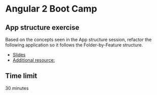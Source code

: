 # Angular 2 Boot Camp

## App structure exercise

Based on the concepts seen in the App structure session, refactor the following application so it follows the Folder-by-Feature structure.

- [Slides](http://slides.com/jdjuan/angular2-day2)
- [Additional resource:](https://angular.io/styleguide#!#04-07)

## Time limit

30 minutes

